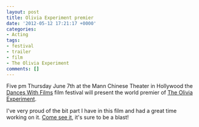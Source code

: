 ```yaml
---
layout: post
title: Olivia Experiment premier
date: '2012-05-12 17:21:17 +0000'
categories:
- Acting
tags:
- festival
- trailer
- film
- The Olivia Experiment
comments: []
---
```


Five pm Thursday June 7th at the Mann Chinese Theater in Hollywood the [Dances
With Films](http://www.danceswithfilms.com/) film festival will present the
world premier of [The Olivia Experiment](http://www.theoliviaexperiment.com/).

I've very proud of the bit part I have in this film and had a great time working
on it. [Come see
it](http://www.danceswithfilms.com/slate_theoliviaexperiment.html), it's sure to
be a blast!
